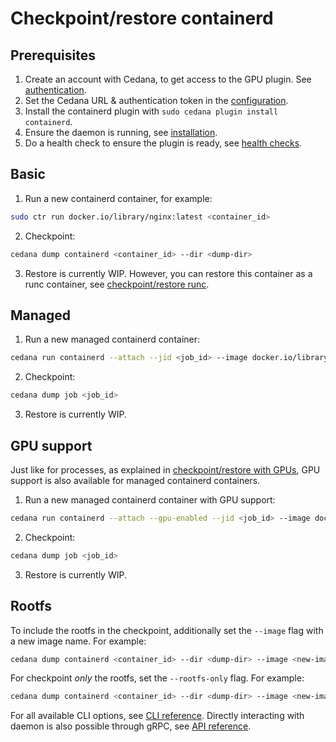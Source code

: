 # Checkpoint/restore containerd

## Prerequisites

1. Create an account with Cedana, to get access to the GPU plugin. See [authentication](../../get-started/authentication.md).
2. Set the Cedana URL & authentication token in the [configuration](../../get-started/configuration.md).
3. Install the containerd plugin with `sudo cedana plugin install containerd`.
4. Ensure the daemon is running, see [installation](../../get-started/installation.md).
5. Do a health check to ensure the plugin is ready, see [health checks](../../get-started/health.md).

## Basic

1. Run a new containerd container, for example:

```sh
sudo ctr run docker.io/library/nginx:latest <container_id>
```

2. Checkpoint:

```sh
cedana dump containerd <container_id> --dir <dump-dir>
```

3. Restore is currently WIP. However, you can restore this container as a runc container, see [checkpoint/restore runc](../runc/cr.md).

## Managed

1. Run a new managed containerd container:

```sh
cedana run containerd --attach --jid <job_id> --image docker.io/library/nginx:latest
```

2. Checkpoint:

```sh
cedana dump job <job_id>
```

3. Restore is currently WIP.

## GPU support

Just like for processes, as explained in [checkpoint/restore with GPUs](../gpu/cr.md), GPU support is also available for managed containerd containers.

1. Run a new managed containerd container with GPU support:

```sh
cedana run containerd --attach --gpu-enabled --jid <job_id> --image docker.io/library/nginx:latest
```

2. Checkpoint:

```sh
cedana dump job <job_id>
```

3. Restore is currently WIP.

## Rootfs

To include the rootfs in the checkpoint, additionally set the `--image` flag with a new image name. For example:

```sh
cedana dump containerd <container_id> --dir <dump-dir> --image <new-image-name>
```

For checkpoint _only_ the rootfs, set the `--rootfs-only` flag. For example:

```sh
cedana dump containerd <container_id> --dir <dump-dir> --image <new-image-name> --rootfs-only
```

For all available CLI options, see [CLI reference](../../references/cli/cedana.md). Directly interacting with daemon is also possible through gRPC, see [API reference](../../references/api.md).
